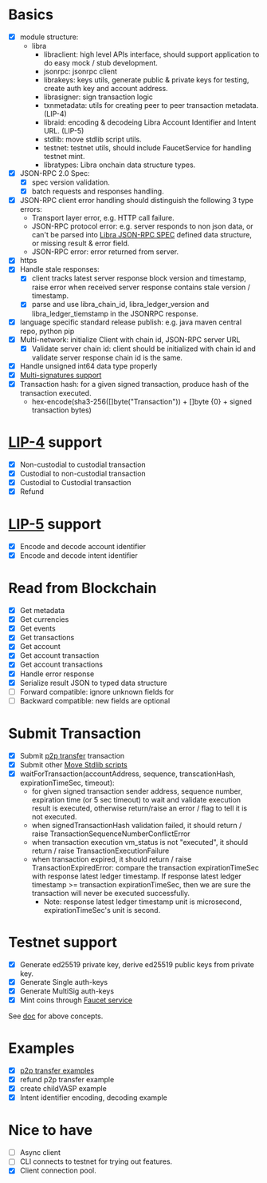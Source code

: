 
# Basics

- [x] module structure:
  - libra
    - libraclient: high level APIs interface, should support application to do easy mock / stub development.
    - jsonrpc: jsonrpc client
    - librakeys: keys utils, generate public & private keys for testing, create auth key and account address.
    - librasigner: sign transaction logic
    - txnmetadata: utils for creating peer to peer transaction metadata. (LIP-4)
    - libraid: encoding & decodeing Libra Account Identifier and Intent URL. (LIP-5)
    - stdlib: move stdlib script utils.
    - testnet: testnet utils, should include FaucetService for handling testnet mint.
    - libratypes: Libra onchain data structure types.
- [x] JSON-RPC 2.0 Spec:
  - [x] spec version validation.
  - [x] batch requests and responses handling.
- [x] JSON-RPC client error handling should distinguish the following 3 type errors:
  - Transport layer error, e.g. HTTP call failure.
  - JSON-RPC protocol error: e.g. server responds to non json data, or can't be parsed into [Libra JSON-RPC SPEC][1] defined data structure, or missing result & error field.
  - JSON-RPC error: error returned from server.
- [x] https
- [x] Handle stale responses:
  - [x] client tracks latest server response block version and timestamp, raise error when received server response contains stale version / timestamp.
  - [x] parse and use libra_chain_id, libra_ledger_version and libra_ledger_tiemstamp in the JSONRPC response.
- [x] language specific standard release publish: e.g. java maven central repo, python pip
- [x] Multi-network: initialize Client with chain id, JSON-RPC server URL
  - [x] Validate server chain id: client should be initialized with chain id and validate server response chain id is the same.
- [x] Handle unsigned int64 data type properly
- [x] [Multi-signatures support](https://github.com/libra/libra/blob/master/specifications/crypto/spec.md#multi-signatures)
- [x] Transaction hash: for a given signed transaction, produce hash of the transaction executed.
  - hex-encode(sha3-256([]byte("Transaction")) + []byte {0} + signed transaction bytes)

# [LIP-4][7] support

- [x] Non-custodial to custodial transaction
- [x] Custodial to non-custodial transaction
- [x] Custodial to Custodial transaction
- [x] Refund

# [LIP-5][2] support

- [x] Encode and decode account identifier
- [x] Encode and decode intent identifier

# Read from Blockchain

- [x] Get metadata
- [x] Get currencies
- [x] Get events
- [x] Get transactions
- [x] Get account
- [x] Get account transaction
- [x] Get account transactions
- [x] Handle error response
- [x] Serialize result JSON to typed data structure
- [ ] Forward compatible: ignore unknown fields for
- [ ] Backward compatible: new fields are optional

# Submit Transaction

- [x] Submit [p2p transfer][3] transaction
- [x] Submit other [Move Stdlib scripts][4]
- [x] waitForTransaction(accountAddress, sequence, transcationHash, expirationTimeSec, timeout):
  - for given signed transaction sender address, sequence number, expiration time (or 5 sec timeout) to wait and validate execution result is executed, otherwise return/raise an error / flag to tell it is not executed.
  - when signedTransactionHash validation failed, it should return / raise TransactionSequenceNumberConflictError
  - when transaction execution vm_status is not "executed", it should return / raise TransactionExecutionFailure
  - when transaction expired, it should return / raise TransactionExpiredError: compare the transaction expirationTimeSec with response latest ledger timestamp. If response latest ledger timestamp >= transaction expirationTimeSec, then we are sure the transaction will never be executed successfully.
    - Note: response latest ledger timestamp unit is microsecond, expirationTimeSec's unit is second.

# Testnet support

- [x] Generate ed25519 private key, derive ed25519 public keys from private key.
- [x] Generate Single auth-keys
- [x] Generate MultiSig auth-keys
- [x] Mint coins through [Faucet service][6]

See [doc][5] for above concepts.

# Examples

- [x] [p2p transfer examples](https://github.com/libra/lip/blob/master/lips/lip-4.md#transaction-examples)
- [x] refund p2p transfer example
- [x] create childVASP example
- [x] Intent identifier encoding, decoding example

# Nice to have

- [ ] Async client
- [ ] CLI connects to testnet for trying out features.
- [x] Client connection pool.

[1]: https://github.com/libra/libra/blob/master/json-rpc/json-rpc-spec.md "Libra JSON-RPC SPEC"
[2]: https://github.com/libra/lip/blob/master/lips/lip-5.md "LIP-5"
[3]: https://github.com/libra/libra/blob/master/language/stdlib/transaction_scripts/doc/peer_to_peer_with_metadata.md "P2P Transafer"
[4]: https://github.com/libra/libra/tree/master/language/stdlib/transaction_scripts/doc "Move Stdlib scripts"
[5]: https://github.com/libra/libra/blob/master/client/libra-dev/README.md "Libra Client Dev Doc"
[6]: https://github.com/libra/libra/blob/master/json-rpc/docs/service_testnet_faucet.md "Faucet service"
[7]: https://github.com/libra/lip/blob/master/lips/lip-4.md "Transaction Metadata Specification"
